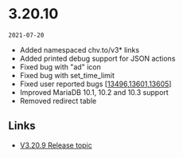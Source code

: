 # 3.20.10

`2021-07-20`

- Added namespaced chv.to/v3* links
- Added printed debug support for JSON actions
- Fixed bug with "ad" icon
- Fixed bug with set_time_limit
- Fixed user reported bugs [[13496](https://chevereto.com/community/threads/13496/),[13601](https://chevereto.com/community/threads/13601/),[13605](https://chevereto.com/community/threads/13605/)]
- Improved MariaDB 10.1, 10.2 and 10.3 support
- Removed redirect table

## Links

- [V3.20.9 Release topic](https://chevereto.com/community/threads/chevereto-v3-20-10.13622/)
